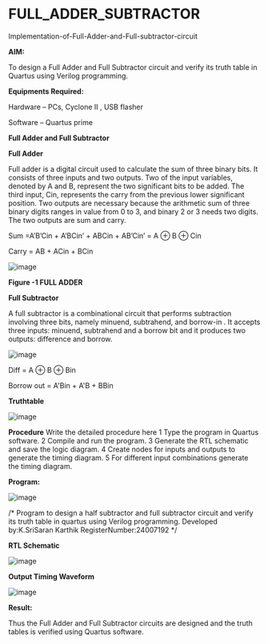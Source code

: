 # FULL_ADDER_SUBTRACTOR

Implementation-of-Full-Adder-and-Full-subtractor-circuit

**AIM:**

To design a Full Adder and Full Subtractor circuit and verify its truth table in Quartus using Verilog programming.

**Equipments Required:**

Hardware – PCs, Cyclone II , USB flasher

Software – Quartus prime

**Full Adder and Full Subtractor**

**Full Adder**

Full adder is a digital circuit used to calculate the sum of three binary bits. It consists of three inputs and two outputs. Two of the input variables, denoted by A and B, represent the two significant bits to be added. The third input, Cin, represents the carry from the previous lower significant position. Two outputs are necessary because the arithmetic sum of three binary digits ranges in value from 0 to 3, and binary 2 or 3 needs two digits. The two outputs are sum and carry.

Sum =A’B’Cin + A’BCin’ + ABCin + AB’Cin’ = A ⊕ B ⊕ Cin 

Carry = AB + ACin + BCin

![image](https://github.com/naavaneetha/FULL_ADDER_SUBTRACTOR/assets/154305477/0f30ba51-5ffb-4198-845f-18e054f675e7)

**Figure -1 FULL ADDER**

**Full Subtractor**

A full subtractor is a combinational circuit that performs subtraction involving three bits, namely minuend, subtrahend, and borrow-in . It accepts three inputs: minuend, subtrahend and a borrow bit and it produces two outputs: difference and borrow.

![image](https://github.com/naavaneetha/FULL_ADDER_SUBTRACTOR/assets/154305477/02b24f51-ab51-4304-9ad6-7b81ffc1ead5)

Diff = A ⊕ B ⊕ Bin 

Borrow out = A'Bin + A'B + BBin

**Truthtable**

![image](https://github.com/user-attachments/assets/197a9ac1-94c5-4e3d-bcd0-4573d4d08a61)

**Procedure**
Write the detailed procedure here
1 Type the program in Quartus software. 2 Compile
and run the program. 3 Generate the RTL schematic and save the logic diagram. 4
Create nodes for inputs and outputs to generate the timing diagram. 5 For different
input combinations generate the timing diagram.

**Program:**

![image](https://github.com/user-attachments/assets/288bd99a-fdf2-436c-a5cf-5f9d92f49463)

/* Program to design a half subtractor and full subtractor circuit and verify its truth table in quartus using Verilog programming. Developed by:K.SriSaran Karthik RegisterNumber:24007192
*/



**RTL Schematic**

![image](https://github.com/user-attachments/assets/b3c91bde-2712-41be-91b6-937058ab9627)

**Output Timing Waveform**

![image](https://github.com/user-attachments/assets/d0211bef-5f1c-4ff4-8b54-ad3233d8e26c)


**Result:**

Thus the Full Adder and Full Subtractor circuits are designed and the truth tables is verified using Quartus software.



